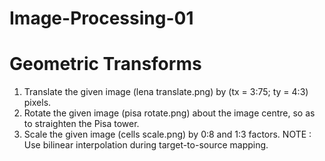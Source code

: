 # Image-Processing-01

# Geometric Transforms

1. Translate the given image (lena translate.png) by (tx = 3:75; ty = 4:3) pixels.
2. Rotate the given image (pisa rotate.png) about the image centre, so as to straighten the
Pisa tower.
3. Scale the given image (cells scale.png) by 0:8 and 1:3 factors.
NOTE : Use bilinear interpolation during target-to-source mapping.
